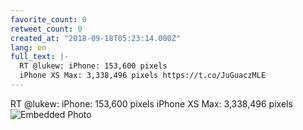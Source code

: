 ```yaml
---
favorite_count: 0
retweet_count: 0
created_at: "2018-09-18T05:23:14.000Z"
lang: en
full_text: |-
  RT @lukew: iPhone: 153,600 pixels
  iPhone XS Max: 3,338,496 pixels https://t.co/JuGuaczMLE
---
```


RT @lukew: iPhone: 153,600 pixels iPhone XS Max: 3,338,496 pixels
![Embedded Photo](https://twitter-media-coderbyheart.s3.eu-north-1.amazonaws.com/1041920560337485824-DnTqiDxVsAIvJt4.jpg)
